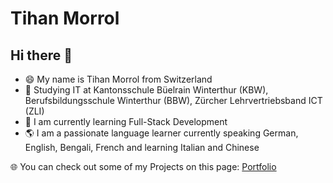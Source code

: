 # Tihan Morrol

## Hi there 👋
- 😄 My name is Tihan Morrol from Switzerland
- 🏫 Studying IT at Kantonsschule Büelrain Winterthur (KBW), Berufsbildungsschule Winterthur (BBW), Zürcher Lehrvertriebsband ICT (ZLI)
- 🍃 I am currently learning Full-Stack Development
- 🌎 I am a passionate language learner currently speaking German, English, Bengali, French and learning Italian and Chinese

🌐 You can check out some of my Projects on this page: [Portfolio](https://tihanmo.github.io/Portfolio/)
